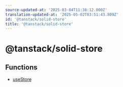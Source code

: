 ```yaml
---
source-updated-at: '2025-03-04T11:38:12.000Z'
translation-updated-at: '2025-05-02T03:51:43.809Z'
id: '@tanstack/solid-store'
title: '@tanstack/solid-store'
---
```


<!-- DO NOT EDIT: this page is autogenerated from the type comments -->

# @tanstack/solid-store

## Functions

- [useStore](functions/usestore.md)
